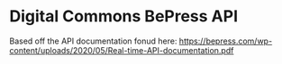 # Digital Commons BePress API

Based off the API documentation fonud here: https://bepress.com/wp-content/uploads/2020/05/Real-time-API-documentation.pdf
